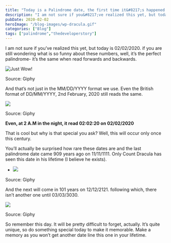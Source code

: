 ```yaml
---
title: "Today is a Palindrome date, the first time it&#8217;s happened in over 900 freaking years!"
description: "I am not sure if you&#8217;ve realized this yet, but today is 02/02/2020. if you are still wondering what is so funny about these numbers, well, it&#8217;s the perfect palindrome- it&#8217;s the same when read forwards and backwards. And that&#8217;s not just in the MM/DD/YYYY format we use. Even the British format of DD/MM/YYYY, 2nd [&hellip;]"
pubDate: 2020-02-02
heroImage: "/blog-images/wp-dracula.gif"
categories: ["Blog"]
tags: ["palindrome","thedeveloperstory"]
---
```


I am not sure if you’ve realized this yet, but today is 02/02/2020. if you are still wondering what is so funny about these numbers, well, it’s the perfect palindrome- it’s the same when read forwards and backwards.

![Just Wow!](https://thedeveloperstory.files.wordpress.com/2020/02/wow.gif?w=255)

Source: Giphy

And that’s not just in the MM/DD/YYYY format we use. Even the British format of DD/MM/YYYY, 2nd February, 2020 still reads the same.

![](https://thedeveloperstory.files.wordpress.com/2020/02/curiosity.gif?w=500)

Source: Giphy

**Even, at 2 A.M in the night, it read 02:02:20 on 02/02/2020**

That is cool but why is that special you ask? Well, this will occur only once this century.

You’ll actually be surprised how rare these dates are and the last palindrome date came 909 years ago on 11/11/1111. Only Count Dracula has seen this date in his lifetime (I believe he exists).

*   ![](https://thedeveloperstory.files.wordpress.com/2020/02/dracula.gif?w=580)
    

Source: Giphy

And the next will come in 101 years on 12/12/2121. following which, there isn’t another one until 03/03/3030.

![](https://thedeveloperstory.files.wordpress.com/2020/02/old.gif?w=250)

Source: Giphy

So remember this day. It will be pretty difficult to forget, actually. It’s quite unique, so do something special today to make it memorable. Make a memory as you won’t get another date line this one in your lifetime.